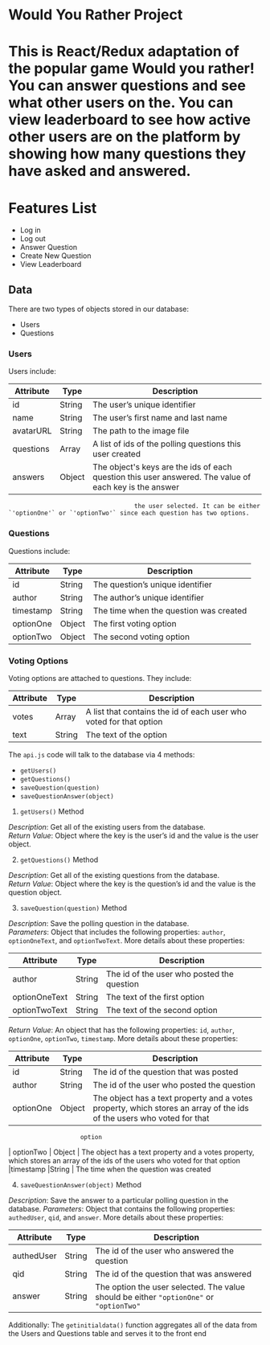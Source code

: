 # Would You Rather Project

# This is React/Redux adaptation of the popular game Would you rather! You can answer questions and see what other users on the. You can view leaderboard to see how active other users are on the platform by showing how many questions they have asked and answered.

# Features List

- Log in
- Log out
- Answer Question
- Create New Question
- View Leaderboard

## Data

There are two types of objects stored in our database:

- Users
- Questions

### Users

Users include:

| Attribute | Type   | Description                                                                                            |
| --------- | ------ | ------------------------------------------------------------------------------------------------------ |
| id        | String | The user’s unique identifier                                                                           |
| name      | String | The user’s first name and last name                                                                    |
| avatarURL | String | The path to the image file                                                                             |
| questions | Array  | A list of ids of the polling questions this user created                                               |
| answers   | Object | The object's keys are the ids of each question this user answered. The value of each key is the answer |

                                       the user selected. It can be either `'optionOne'` or `'optionTwo'` since each question has two options.

### Questions

Questions include:

| Attribute | Type   | Description                            |
| --------- | ------ | -------------------------------------- |
| id        | String | The question’s unique identifier       |
| author    | String | The author’s unique identifier         |
| timestamp | String | The time when the question was created |
| optionOne | Object | The first voting option                |
| optionTwo | Object | The second voting option               |

### Voting Options

Voting options are attached to questions. They include:

| Attribute | Type   | Description                                                        |
| --------- | ------ | ------------------------------------------------------------------ |
| votes     | Array  | A list that contains the id of each user who voted for that option |
| text      | String | The text of the option                                             |

The `api.js` code will talk to the database via 4 methods:

- `getUsers()`
- `getQuestions()`
- `saveQuestion(question)`
- `saveQuestionAnswer(object)`

1. `getUsers()` Method

_Description_: Get all of the existing users from the database.  
_Return Value_: Object where the key is the user’s id and the value is the user object.

2. `getQuestions()` Method

_Description_: Get all of the existing questions from the database.  
_Return Value_: Object where the key is the question’s id and the value is the question object.

3. `saveQuestion(question)` Method

_Description_: Save the polling question in the database.  
_Parameters_: Object that includes the following properties: `author`, `optionOneText`, and `optionTwoText`. More details about these properties:

| Attribute     | Type   | Description                                |
| ------------- | ------ | ------------------------------------------ |
| author        | String | The id of the user who posted the question |
| optionOneText | String | The text of the first option               |
| optionTwoText | String | The text of the second option              |

_Return Value_: An object that has the following properties: `id`, `author`, `optionOne`, `optionTwo`, `timestamp`. More details about these properties:

| Attribute | Type   | Description                                                                                                           |
| --------- | ------ | --------------------------------------------------------------------------------------------------------------------- |
| id        | String | The id of the question that was posted                                                                                |
| author    | String | The id of the user who posted the question                                                                            |
| optionOne | Object | The object has a text property and a votes property, which stores an array of the ids of the users who voted for that |

                        option

| optionTwo | Object | The object has a text property and a votes property, which stores an array of the ids of the users who voted for that
option
|timestamp |String | The time when the question was created

4. `saveQuestionAnswer(object)` Method

_Description_: Save the answer to a particular polling question in the database.
_Parameters_: Object that contains the following properties: `authedUser`, `qid`, and `answer`. More details about these properties:

| Attribute  | Type   | Description                                                                             |
| ---------- | ------ | --------------------------------------------------------------------------------------- |
| authedUser | String | The id of the user who answered the question                                            |
| qid        | String | The id of the question that was answered                                                |
| answer     | String | The option the user selected. The value should be either `"optionOne"` or `"optionTwo"` |

Additionally:
The `getinitialdata()` function aggregates all of the data from the Users and Questions table and serves it to the front end
